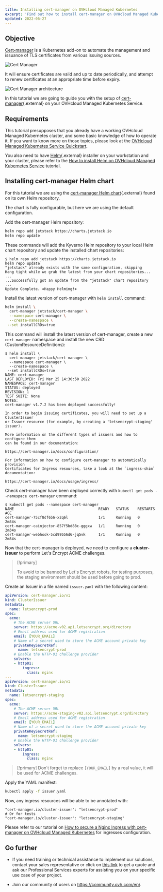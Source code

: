 ```yaml
---
title: Installing cert-manager on OVHcloud Managed Kubernetes
excerpt: 'Find out how to install cert-manager on OVHcloud Managed Kubernetes'
updated: 2022-06-27
---
```


## Objective

[Cert-manager](https://github.com/cert-manager/cert-manager) is a Kubernetes add-on to automate the management and issuance of TLS certificates from various issuing sources.

![Cert Manager](images/cert-manager-logo.png)

It will ensure certificates are valid and up to date periodically, and attempt to renew certificates at an appropriate time before expiry.

![Cert Manager architecture](images/cert-manager-archi.png)

In this tutorial we are going to guide you with the setup of [cert-manager](https://github.com/jetstack/cert-manager){.external} on your OVHcloud Managed Kubernetes Service.

## Requirements

This tutorial presupposes that you already have a working OVHcloud Managed Kubernetes cluster, and some basic knowledge of how to operate it. If you want to know more on those topics, please look at the [OVHcloud Managed Kubernetes Service Quickstart](/pages/public_cloud/containers_orchestration/managed_kubernetes/deploying-hello-world).

You also need to have [Helm](https://docs.helm.sh/){.external} installer on your workstation and your cluster, please refer to the [How to install Helm on OVHcloud Managed Kubernetes Service](/pages/public_cloud/containers_orchestration/managed_kubernetes/installing-helm) tutorial.

## Installing cert-manager Helm chart

For this tutorial we are using the [cert-manager Helm chart](https://artifacthub.io/packages/helm/cert-manager/cert-manager){.external} found on its own Helm repository.

The chart is fully configurable, but here we are using the default configuration.

Add the cert-manager Helm repository:

```bash
helm repo add jetstack https://charts.jetstack.io
helm repo update
```

These commands will add the Kyverno Helm repository to your local Helm chart repository and update the installed chart repositories:

```console
$ helm repo add jetstack https://charts.jetstack.io
helm repo update
"jetstack" already exists with the same configuration, skipping
Hang tight while we grab the latest from your chart repositories...
...
...Successfully got an update from the "jetstack" chart repository
...
Update Complete. ⎈Happy Helming!⎈
```

Install the latest version of cert-manager with `helm install` command:

```bash
helm install \
  cert-manager jetstack/cert-manager \
  --namespace cert-manager \
  --create-namespace \
 --set installCRDs=true
```

This command will install the latest version of cert-manager, create a new `cert-manager` namespace and install the new CRD (CustomResourceDefinitions):

```console
$ helm install \
  cert-manager jetstack/cert-manager \
  --namespace cert-manager \
  --create-namespace \
 --set installCRDs=true
NAME: cert-manager
LAST DEPLOYED: Fri Mar 25 14:30:50 2022
NAMESPACE: cert-manager
STATUS: deployed
REVISION: 1
TEST SUITE: None
NOTES:
cert-manager v1.7.2 has been deployed successfully!

In order to begin issuing certificates, you will need to set up a ClusterIssuer
or Issuer resource (for example, by creating a 'letsencrypt-staging' issuer).

More information on the different types of issuers and how to configure them
can be found in our documentation:

https://cert-manager.io/docs/configuration/

For information on how to configure cert-manager to automatically provision
Certificates for Ingress resources, take a look at the `ingress-shim`
documentation:

https://cert-manager.io/docs/usage/ingress/
```

Check cert-manager have been deployed correctly with `kubectl get pods --namespace cert-manager` command:

```console
$ kubectl get pods --namespace cert-manager
NAME                                       READY   STATUS    RESTARTS   AGE
cert-manager-75cf8df6b6-x2q6l              1/1     Running   0          2m34s
cert-manager-cainjector-857f5bd88c-gggxw   1/1     Running   0          2m34s
cert-manager-webhook-5cd99556d6-jq5vk      1/1     Running   0          2m34s
```

Now that the cert-manager is deployed, we need to configure a **cluster-issuer** to perform Let's Encrypt ACME challenges.

> [!primary]
>
>To avoid to be banned by Let's Encrypt robots, for testing purposes, the staging environment should be used before going to prod.

Create an Issuer in a file named `issuer.yaml` with the following content:

```yaml
apiVersion: cert-manager.io/v1
kind: ClusterIssuer
metadata:
  name: letsencrypt-prod
spec:
  acme:
    # The ACME server URL
    server: https://acme-v02.api.letsencrypt.org/directory
    # Email address used for ACME registration
    email: [YOUR_EMAIL]
    # Name of a secret used to store the ACME account private key
    privateKeySecretRef:
      name: letsencrypt-prod
    # Enable the HTTP-01 challenge provider
    solvers:
    - http01:
        ingress:
          class: nginx
---
apiVersion: cert-manager.io/v1
kind: ClusterIssuer
metadata:
  name: letsencrypt-staging
spec:
  acme:
    # The ACME server URL
    server: https://acme-staging-v02.api.letsencrypt.org/directory
    # Email address used for ACME registration
    email: [YOUR_EMAIL]
    # Name of a secret used to store the ACME account private key
    privateKeySecretRef:
      name: letsencrypt-staging
    # Enable the HTTP-01 challenge provider
    solvers:
    - http01:
        ingress:
          class: nginx
```

> [!primary]
> Don't forget to replace `[YOUR_EMAIL]` by a real value, it will be used for ACME challenges.

Apply the YAML manifest:

```bash
kubectl apply -f issuer.yaml
```

Now, any ingress resources will be able to be annotated with:

```console
"cert-manager.io/cluster-issuer": "letsencrypt-prod"
# Or for tests
"cert-manager.io/cluster-issuer": "letsencrypt-staging"
```

Please refer to our tutorial on [How to secure a Nginx Ingress with cert-manager on OVHcloud Managed Kubernetes](/pages/public_cloud/containers_orchestration/managed_kubernetes/securing-nginx-ingress-cert-manager) for ingresses configuration.

## Go further

- If you need training or technical assistance to implement our solutions, contact your sales representative or click on [this link](https://www.ovhcloud.com/en-au/professional-services/) to get a quote and ask our Professional Services experts for assisting you on your specific use case of your project.

- Join our community of users on <https://community.ovh.com/en/>.
